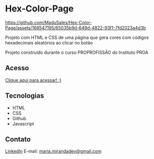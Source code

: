 # Hex-Color-Page

https://github.com/MaduSales/Hex-Color-Page/assets/166547195/65035b9d-649d-4822-93f1-7fd2023a4d3b



Projeto com HTML e CSS de uma página que gera cores com códigos hexadecimais aleatórios ao clicar no botão

Projeto construído durante o curso PROPROFISSÃO do Instituto PROA


## Acesso

[Clique aqui para acessar! :)](https://madusales.github.io/Hex-Color-Page/)

## Tecnologias
- HTML
- CSS
- Github
- Javascript

## Contato
[LinkedIn](https://www.linkedin.com/in/mariaeduardasales)
E-mail: maria.mirandadev@gmail.com


